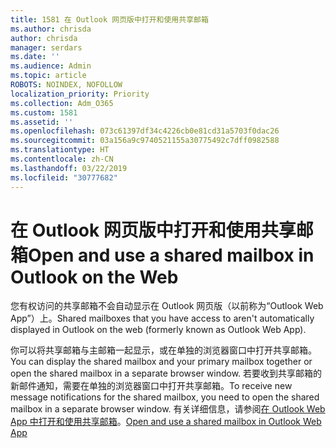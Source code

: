 ```yaml
---
title: 1581 在 Outlook 网页版中打开和使用共享邮箱
ms.author: chrisda
author: chrisda
manager: serdars
ms.date: ''
ms.audience: Admin
ms.topic: article
ROBOTS: NOINDEX, NOFOLLOW
localization_priority: Priority
ms.collection: Adm_O365
ms.custom: 1581
ms.assetid: ''
ms.openlocfilehash: 073c61397df34c4226cb0e81cd31a5703f0dac26
ms.sourcegitcommit: 03a156a9c9740521155a30775492c7dff0982588
ms.translationtype: HT
ms.contentlocale: zh-CN
ms.lasthandoff: 03/22/2019
ms.locfileid: "30777682"
---
```

# <a name="open-and-use-a-shared-mailbox-in-outlook-on-the-web"></a><span data-ttu-id="41ed7-102">在 Outlook 网页版中打开和使用共享邮箱</span><span class="sxs-lookup"><span data-stu-id="41ed7-102">Open and use a shared mailbox in Outlook on the Web</span></span>

<span data-ttu-id="41ed7-103">您有权访问的共享邮箱不会自动显示在 Outlook 网页版（以前称为“Outlook Web App”）上。</span><span class="sxs-lookup"><span data-stu-id="41ed7-103">Shared mailboxes that you have access to aren't automatically displayed in Outlook on the web (formerly known as Outlook Web App).</span></span>

<span data-ttu-id="41ed7-104">你可以将共享邮箱与主邮箱一起显示，或在单独的浏览器窗口中打开共享邮箱。</span><span class="sxs-lookup"><span data-stu-id="41ed7-104">You can display the shared mailbox and your primary mailbox together or open the shared mailbox in a separate browser window.</span></span> <span data-ttu-id="41ed7-105">若要收到共享邮箱的新邮件通知，需要在单独的浏览器窗口中打开共享邮箱。</span><span class="sxs-lookup"><span data-stu-id="41ed7-105">To receive new message notifications for the shared mailbox, you need to open the shared mailbox in a separate browser window.</span></span> <span data-ttu-id="41ed7-106">有关详细信息，请参阅[在 Outlook Web App 中打开和使用共享邮箱](https://support.office.com/article/BC127866-42BE-4DE7-92AE-1EF2F787FD5C)。</span><span class="sxs-lookup"><span data-stu-id="41ed7-106">[Open and use a shared mailbox in Outlook Web App ](https://support.office.com/article/BC127866-42BE-4DE7-92AE-1EF2F787FD5C)</span></span>